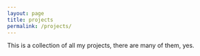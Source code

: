 ```yaml
---
layout: page
title: projects
permalink: /projects/
---
```


This is a collection of all my projects, there are many of them, yes.